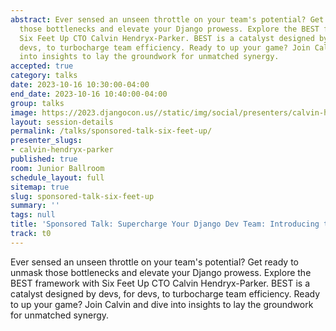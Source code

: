 ```yaml
---
abstract: Ever sensed an unseen throttle on your team's potential? Get ready to unmask
  those bottlenecks and elevate your Django prowess. Explore the BEST framework with
  Six Feet Up CTO Calvin Hendryx-Parker. BEST is a catalyst designed by devs, for
  devs, to turbocharge team efficiency. Ready to up your game? Join Calvin and dive
  into insights to lay the groundwork for unmatched synergy.
accepted: true
category: talks
date: 2023-10-16 10:30:00-04:00
end_date: 2023-10-16 10:40:00-04:00
group: talks
image: https://2023.djangocon.us//static/img/social/presenters/calvin-hendryx-parker.png
layout: session-details
permalink: /talks/sponsored-talk-six-feet-up/
presenter_slugs:
- calvin-hendryx-parker
published: true
room: Junior Ballroom
schedule_layout: full
sitemap: true
slug: sponsored-talk-six-feet-up
summary: ''
tags: null
title: 'Sponsored Talk: Supercharge Your Django Dev Team: Introducing the BEST Framework'
track: t0
---
```


Ever sensed an unseen throttle on your team's potential? Get ready to unmask those bottlenecks and elevate your Django prowess. Explore the BEST framework with Six Feet Up CTO Calvin Hendryx-Parker. BEST is a catalyst designed by devs, for devs, to turbocharge team efficiency. Ready to up your game? Join Calvin and dive into insights to lay the groundwork for unmatched synergy.
